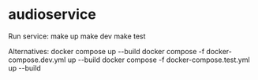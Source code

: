 # audioservice
Run service:
make up
make dev
make test

Alternatives:
docker compose up --build
docker compose -f docker-compose.dev.yml up --build
docker compose -f docker-compose.test.yml up --build
